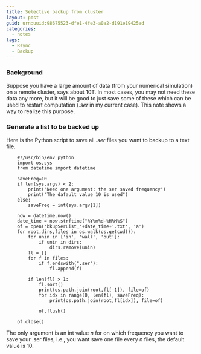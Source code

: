 ```yaml
---
title: Selective backup from cluster
layout: post
guid: urn:uuid:98675523-dfe1-4fe3-a0a2-d191e19425ad
categories:
  - notes
tags:
  - Rsync
  - Backup
---
```


### Background
Suppose you have a large amount of data (from your numerical simulation) on a remote cluster, says about 10T. 
In most cases, you may not need these data any more, but it will be good to just save some of these which can be used to restart computation (_.ser_  in my current case).
This note shows a way to realize this purpose.

### Generate a list to be backed up
Here is the Python script to save all _.ser_ files you want to backup to a text file.
```
    #!/usr/bin/env python
    import os,sys 
    from datetime import datetime
    
    saveFreq=10
    if len(sys.argv) < 2:
        print("Need one argument: the ser saved frequency")
        print("The dafault value 10 is used")
    else:
        saveFreq = int(sys.argv[1])
    
    now = datetime.now()
    date_time = now.strftime("%Y%m%d-%H%M%S")
    of = open('bkupSerList_'+date_time+'.txt', 'a')
    for root,dirs,files in os.walk(os.getcwd()): 
        for unin in ['in', 'wall', 'out']:
            if unin in dirs:
                dirs.remove(unin)
        fl = []
        for f in files: 
            if f.endswith(".ser"):
                fl.append(f)
        
        if len(fl) > 1:
            fl.sort()
            print(os.path.join(root,fl[-1]), file=of)
            for idx in range(0, len(fl), saveFreq):
                print(os.path.join(root,fl[idx]), file=of)
    
            of.flush()
    
    of.close()
```

The only argument is an int value _n_ for on which frequency you want to save your .ser files, 
i.e., you want save one file every _n_ files, the default value is 10.
